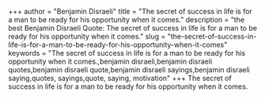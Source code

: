 +++
author = "Benjamin Disraeli"
title = "The secret of success in life is for a man to be ready for his opportunity when it comes."
description = "the best Benjamin Disraeli Quote: The secret of success in life is for a man to be ready for his opportunity when it comes."
slug = "the-secret-of-success-in-life-is-for-a-man-to-be-ready-for-his-opportunity-when-it-comes"
keywords = "The secret of success in life is for a man to be ready for his opportunity when it comes.,benjamin disraeli,benjamin disraeli quotes,benjamin disraeli quote,benjamin disraeli sayings,benjamin disraeli saying,quotes, sayings,quote, saying, motivation"
+++
The secret of success in life is for a man to be ready for his opportunity when it comes.
